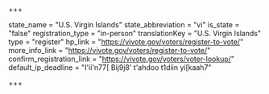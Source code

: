 +++

state_name = "U.S. Virgin Islands"
state_abbreviation = "vi"
is_state = "false"
registration_type = "in-person"
translationKey = "U.S. Virgin Islands"
type = "register"
hp_link = "https://vivote.gov/voters/register-to-vote/"
more_info_link = "https://vivote.gov/voters/register-to-vote/"
confirm_registration_link = "https://vivote.gov/voters/voter-lookup/"
default_ip_deadline = "I'ii'n77[ Bij9j8' t'ahdoo t1diin yi[kaah7"

+++